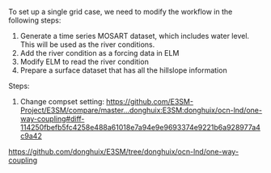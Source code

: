 To set up a single grid case, we need to modify the workflow in the following steps:

1. Generate a time series MOSART dataset, which includes water level. This will be used as the river conditions. 
2. Add the river condition as a forcing data in ELM
3. Modify ELM to read the river condition
4. Prepare a surface dataset that has all the hillslope information

Steps:

1. Change compset setting:
https://github.com/E3SM-Project/E3SM/compare/master...donghuix:E3SM:donghuix/ocn-lnd/one-way-coupling#diff-114250fbefb5fc4258e488a61018e7a94e9e9693374e9221b6a928977a4c9a42


https://github.com/donghuix/E3SM/tree/donghuix/ocn-lnd/one-way-coupling